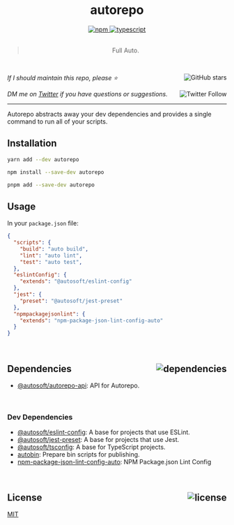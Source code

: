 <!-- auto header start -->
<div id="top" align="center">
  <h1>autorepo</h1>
  <a href="https://npmjs.com/package/autorepo">
    <img alt="npm" src="https://img.shields.io/npm/v/autorepo.svg">
  </a>
  <a href="https://github.com/autosoftoss/autorepo">
    <img alt="typescript" src="https://img.shields.io/github/languages/top/autosoftoss/autorepo.svg">
  </a>
</div>

<br />

<blockquote align="center">Full Auto.</blockquote>

<br />

_If I should maintain this repo, please ⭐️_
<a href="https://github.com/autosoftoss/autorepo">
  <img align="right" alt="GitHub stars" src="https://img.shields.io/github/stars/autosoftoss/autorepo?label=%E2%AD%90%EF%B8%8F&style=social">
</a>

_DM me on [Twitter](https://twitter.com/bconnorwhite) if you have questions or suggestions._
<a href="https://twitter.com/bconnorwhite">
  <img align="right" alt="Twitter Follow" src="https://img.shields.io/twitter/url?label=%40bconnorwhite&style=social&url=https%3A%2F%2Ftwitter.com%2Fbconnorwhite">
</a>

---
<!-- auto header end -->

Autorepo abstracts away your dev dependencies and provides a single command to run all of your scripts.

## Installation

```sh
yarn add --dev autorepo
```

```sh
npm install --save-dev autorepo
```

```sh
pnpm add --save-dev autorepo
```

## Usage

In your `package.json` file:
```json
{
  "scripts": {
    "build": "auto build",
    "lint": "auto lint",
    "test": "auto test",
  },
  "eslintConfig": {
    "extends": "@autosoft/eslint-config"
  },
  "jest": {
    "preset": "@autosoft/jest-preset"
  },
  "npmpackagejsonlint": {
    "extends": "npm-package-json-lint-config-auto"
  }
}
```


<!-- auto footer start -->

<br />

<h2 id="dependencies">Dependencies<a href="https://www.npmjs.com/package/autorepo?activeTab=dependencies"><img align="right" alt="dependencies" src="https://img.shields.io/librariesio/release/npm/autorepo.svg"></a></h2>

- [@autosoft/autorepo-api](https://www.npmjs.com/package/@autosoft/autorepo-api): API for Autorepo.


<br />

<h3>Dev Dependencies</h3>

- [@autosoft/eslint-config](https://www.npmjs.com/package/@autosoft/eslint-config): A base for projects that use ESLint.
- [@autosoft/jest-preset](https://www.npmjs.com/package/@autosoft/jest-preset): A base for projects that use Jest.
- [@autosoft/tsconfig](https://www.npmjs.com/package/@autosoft/tsconfig): A base for TypeScript projects.
- [autobin](https://www.npmjs.com/package/autobin): Prepare bin scripts for publishing.
- [npm-package-json-lint-config-auto](https://www.npmjs.com/package/npm-package-json-lint-config-auto): NPM Package.json Lint Config


<br />

<h2 id="license">License <a href="https://opensource.org/licenses/MIT"><img align="right" alt="license" src="https://img.shields.io/npm/l/autorepo.svg"></a></h2>

[MIT](https://opensource.org/licenses/MIT)
<!-- auto footer end -->
